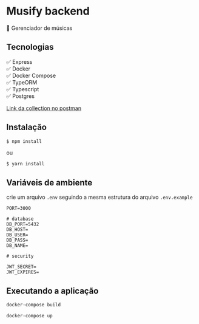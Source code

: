 # Musify backend
💚 Gerenciador de músicas


## Tecnologias

:white_check_mark: Express\
:white_check_mark: Docker\
:white_check_mark: Docker Compose\
:white_check_mark: TypeORM\
:white_check_mark: Typescript\
:white_check_mark: Postgres


[Link da collection no postman](https://documenter.getpostman.com/view/4758899/TVRd8qct)

## Instalação

```bash
$ npm install
```
ou
```
$ yarn install
```

## Variáveis de ambiente

crie um arquivo ``.env`` seguindo a mesma estrutura do arquivo ``.env.example``
```
PORT=3000

# database
DB_PORT=5432
DB_HOST=
DB_USER=
DB_PASS=
DB_NAME=

# security

JWT_SECRET=
JWT_EXPIRES=
```

## Executando a aplicação

```bash
docker-compose build

docker-compose up
```
